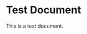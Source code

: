 <attributes title="Test Document"></attributes>

# Test Document

This is a test document.

<template file="alert.html" alert-text="Hi"></template>

<directory></directory>